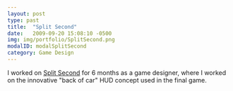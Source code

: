 ```yaml
---
layout: post
type: past
title:  "Split Second"
date:   2009-09-20 15:08:10 -0500
img: img/portfolio/SplitSecond.png
modalID: modalSplitSecond
category: Game Design
---
```


I worked on [Split Second][split-second-link] for 6 months as a game designer, where I worked on the innovative "back of car" HUD concept used in the final game.

[split-second-link]: http://store.steampowered.com/app/297860/
